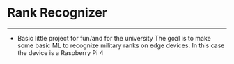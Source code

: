 # Rank Recognizer
---
* Basic little project for fun/and for the university
The goal is to make some basic ML to recognize military ranks on edge devices. In this case the device is a Raspberry Pi 4

